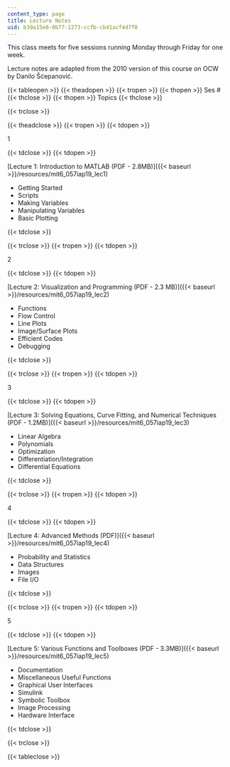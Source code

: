 ```yaml
---
content_type: page
title: Lecture Notes
uid: b39a15e0-0b77-1273-ccfb-cb41acf4d7f8
---
```


This class meets for five sessions running Monday through Friday for one week.

Lecture notes are adapted from the 2010 version of this course on OCW by Danilo Šćepanović.

{{< tableopen >}}
{{< theadopen >}}
{{< tropen >}}
{{< thopen >}}
Ses #
{{< thclose >}}
{{< thopen >}}
Topics
{{< thclose >}}

{{< trclose >}}

{{< theadclose >}}
{{< tropen >}}
{{< tdopen >}}


1


{{< tdclose >}}
{{< tdopen >}}


[Lecture 1: Introduction to MATLAB (PDF - 2.8MB)]({{< baseurl >}}/resources/mit6_057iap19_lec1)

*   Getting Started
*   Scripts
*   Making Variables
*   Manipulating Variables
*   Basic Plotting


{{< tdclose >}}

{{< trclose >}}
{{< tropen >}}
{{< tdopen >}}


2


{{< tdclose >}}
{{< tdopen >}}


[Lecture 2: Visualization and Programming (PDF - 2.3 MB)]({{< baseurl >}}/resources/mit6_057iap19_lec2)

*   Functions
*   Flow Control
*   Line Plots
*   Image/Surface Plots
*   Efficient Codes
*   Debugging


{{< tdclose >}}

{{< trclose >}}
{{< tropen >}}
{{< tdopen >}}


3


{{< tdclose >}}
{{< tdopen >}}


[Lecture 3: Solving Equations, Curve Fitting, and Numerical Techniques (PDF - 1.2MB)]({{< baseurl >}}/resources/mit6_057iap19_lec3)

*   Linear Algebra
*   Polynomials
*   Optimization
*   Differentiation/Integration
*   Differential Equations


{{< tdclose >}}

{{< trclose >}}
{{< tropen >}}
{{< tdopen >}}


4


{{< tdclose >}}
{{< tdopen >}}


[Lecture 4: Advanced Methods (PDF)]({{< baseurl >}}/resources/mit6_057iap19_lec4)

*   Probability and Statistics
*   Data Structures
*   Images
*   File I/O


{{< tdclose >}}

{{< trclose >}}
{{< tropen >}}
{{< tdopen >}}


5


{{< tdclose >}}
{{< tdopen >}}


[Lecture 5: Various Functions and Toolboxes (PDF - 3.3MB)]({{< baseurl >}}/resources/mit6_057iap19_lec5)

*   Documentation
*   Miscellaneous Useful Functions
*   Graphical User Interfaces
*   Simulink
*   Symbolic Toolbox
*   Image Processing
*   Hardware Interface


{{< tdclose >}}

{{< trclose >}}

{{< tableclose >}}